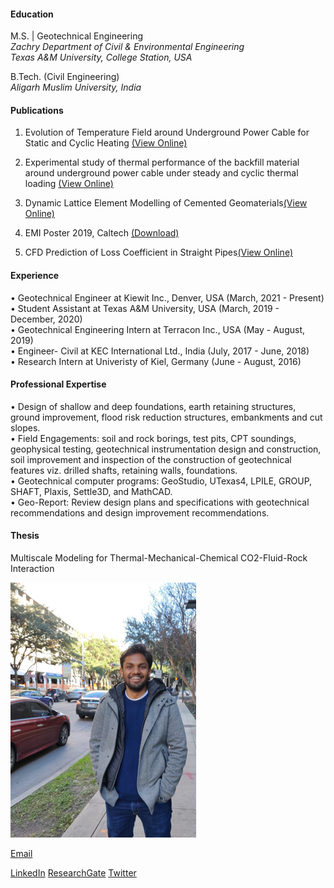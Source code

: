 #### **Education**
M.S. | Geotechnical Engineering<br/>
*Zachry Department of Civil & Environmental Engineering<br/>*
*Texas A&M University, College Station, USA<br/>*


B.Tech. (Civil Engineering)<br/>
*Aligarh Muslim University, India*<br/>

#### **Publications**

1. Evolution of Temperature Field around Underground Power Cable for Static and Cyclic Heating [(View Online)](https://www.mdpi.com/1996-1073/14/23/81917)
2. Experimental study of thermal performance of the backfill material around underground power cable under steady and cyclic thermal loading [(View Online)](https://www.sciencedirect.com/science/article/pii/S2214785319317742)

3. Dynamic Lattice Element Modelling of Cemented Geomaterials[(View Online)](https://link.springer.com/chapter/10.1007/978-981-15-0886-8_53) 

4. EMI Poster 2019, Caltech [(Download) ](https://github.com/shahbaz10ahmad/shahbaz10ahmad.github.io/raw/master/EMI%202019%20%5Bposter%5D-compressed.pdf)

5. CFD Prediction of Loss Coefficient in Straight Pipes[(View Online)](https://link.springer.com/chapter/10.1007/978-3-319-55125-8_41)


#### **Experience**
•	Geotechnical Engineer at Kiewit Inc., Denver, USA (March, 2021 - Present)<br/>
•	Student Assistant at Texas A&M University, USA (March, 2019 - December, 2020)<br/>
•	Geotechnical Engineering Intern at Terracon Inc., USA (May - August, 2019)<br/>
•	Engineer- Civil at KEC International Ltd., India (July, 2017 - June, 2018)<br/>
•	Research Intern at Univeristy of Kiel, Germany (June - August, 2016)<br/>


#### **Professional Expertise** 
• Design of shallow and deep foundations, earth retaining structures, ground improvement, flood risk reduction structures, embankments and cut slopes.<br/>
• Field Engagements: soil and rock borings, test pits, CPT soundings, geophysical testing, geotechnical instrumentation design and construction, soil improvement and inspection of the construction of geotechnical features viz. drilled shafts, retaining walls, foundations.<br/>
• Geotechnical computer programs: GeoStudio, UTexas4, LPILE, GROUP, SHAFT, Plaxis, Settle3D, and MathCAD. <br/>
• Geo-Report: Review design plans and specifications with geotechnical recommendations and design improvement recommendations. <br/>


#### **Thesis**
Multiscale Modeling for Thermal-Mechanical-Chemical CO2-Fluid-Rock Interaction

![](https://github.com/shahbaz10ahmad/shahbaz/blob/master/Picture1.png)



[Email](mailto:shahbaz.10ahmad@gmail.com)<br/>


[LinkedIn](https://www.linkedin.com/in/shahbaz10ahmad/)
[ResearchGate](https://www.researchgate.net/profile/Shahbaz_Ahmad20?ev=hdr_xprf&_sg=DvBUZ7M65fHxOAHU2zQBSNR2gy6fbfUA0N2rKFUwosw7lG1_XYdmwDz9KFKD9kFjsIMvTakv0QiShie1H5Fw0BIx) 
[Twitter](https://twitter.com/shahbazTx)

 
